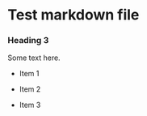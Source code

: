 # Test markdown file
<!-- this next thing should violate rule MD001 -->
### Heading 3
Some text here. 

<!-- this unordered list should violate rule MD004 -->
* Item 1
+ Item 2
- Item 3
